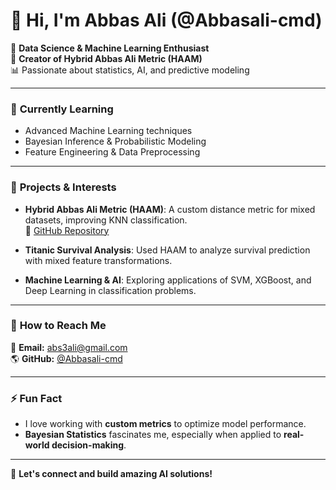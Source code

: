 # 👋 Hi, I'm Abbas Ali (@Abbasali-cmd)

🚀 **Data Science & Machine Learning Enthusiast**  
🔬 **Creator of Hybrid Abbas Ali Metric (HAAM)**  
📊 Passionate about statistics, AI, and predictive modeling  

---

### 🌱 **Currently Learning**
- Advanced Machine Learning techniques
- Bayesian Inference & Probabilistic Modeling
- Feature Engineering & Data Preprocessing

---

### 👀 **Projects & Interests**
- **Hybrid Abbas Ali Metric (HAAM)**: A custom distance metric for mixed datasets, improving KNN classification.  
  🔗 [GitHub Repository](https://github.com/Abbasali-cmd/Hybrid-Abbas-Ali-Metric-HAAM-)

- **Titanic Survival Analysis**: Used HAAM to analyze survival prediction with mixed feature transformations.

- **Machine Learning & AI**: Exploring applications of SVM, XGBoost, and Deep Learning in classification problems.

---

### 💬 **How to Reach Me**
📧 **Email:** abs3ali@gmail.com  
🌎 **GitHub:** [@Abbasali-cmd](https://github.com/Abbasali-cmd)  

---

### ⚡ **Fun Fact**
- I love working with **custom metrics** to optimize model performance.
- **Bayesian Statistics** fascinates me, especially when applied to **real-world decision-making**.

---

🔹 **Let's connect and build amazing AI solutions!**
